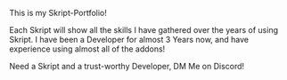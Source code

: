 This is my Skript-Portfolio!

Each Skript will show all the skills I have gathered over the years of using Skript. 
I have been a Developer for almost 3 Years now, and have experience using almost all of the addons!

Need a Skript and a trust-worthy Developer, DM Me on Discord!
